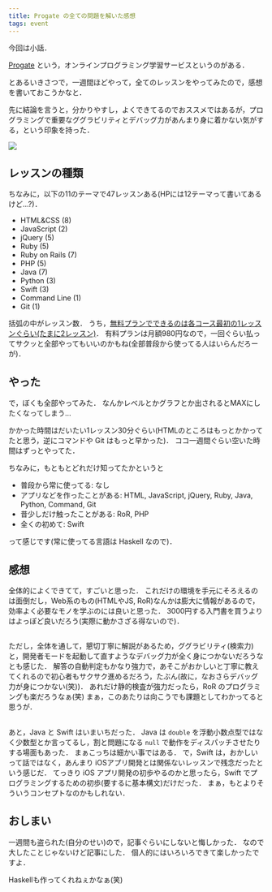 ```yaml
---
title: Progate の全ての問題を解いた感想
tags: event
---
```


今回は小話．

[Progate](https://prog-8.com/) という，オンラインプログラミング学習サービスというのがある．

とあるいきさつで，一週間ほどやって，全てのレッスンをやってみたので，感想を書いておこうかなと．

先に結論を言うと，分かりやすし，よくできてるのでおススメではあるが，プログラミングで重要なググラビリティとデバッグ力があんまり身に着かない気がする，という印象を持った．

![](/assets/play-progate-all/progate_my_status.jpg)

## レッスンの種類

ちなみに，以下の11のテーマで47レッスンある(HPには12テーマって書いてあるけど...?)．

- HTML&CSS (8)
- JavaScript (2)
- jQuery (5)
- Ruby (5)
- Ruby on Rails (7)
- PHP (5)
- Java (7)
- Python (3)
- Swift (3)
- Command Line (1)
- Git (1)

括弧の中がレッスン数．
うち，[無料プランでできるのは各コース最初の1レッスンぐらい(たまに2レッスン)](https://prog-8.com/lessons/info)．
有料プランは月額980円なので，一回ぐらい払ってサクッと全部やってもいいのかもね(全部普段から使ってる人はいらんだろーが)．

## やった

で，ぼくも全部やってみた．
なんかレベルとかグラフとか出されるとMAXにしたくなってしまう...

かかった時間はだいたい1レッスン30分ぐらい(HTMLのところはもっとかかってたと思う，逆にコマンドや Git はもっと早かった)．
ココ一週間ぐらい空いた時間はずっとやってた．

ちなみに，もともとどれだけ知ってたかというと

- 普段から常に使ってる: なし
- アプリなどを作ったことがある: HTML, JavaScript, jQuery, Ruby, Java, Python, Command, Git
- 昔少しだけ触ったことがある: RoR, PHP
- 全くの初めて: Swift

って感じです(常に使ってる言語は Haskell なので)．

## 感想

全体的によくできてて，すごいと思った．
これだけの環境を手元にそろえるのは面倒だし，Web系のもの(HTMLやJS, RoR)なんかは膨大に情報があるので，効率よく必要なモノを学ぶのには良いと思った．
3000円する入門書を買うよりはよっぽど良いだろう(実際に動かさざる得ないので)．

##

ただし，全体を通して，懇切丁寧に解説があるため，ググラビリティ(検索力)と，開発者モードを起動して直すようなデバッグ力が全く身につかないだろうなとも感じた．
解答の自動判定もかなり強力で，あそこがおかしいと丁寧に教えてくれるので初心者もサクサク進めるだろう，たぶん(故に，なおさらデバッグ力が身につかない(笑))．
あれだけ静的検査が強力だったら，RoR のプログラミングも楽だろうなぁ(笑)
まぁ，このあたりは向こうでも課題としてわかってると思うが．

##

あと，Java と Swift はいまいちだった．
Java は `double` を浮動小数点型ではなく少数型とか言ってるし，割と問題になる `null` で動作をディスパッチさせたりする場面もあった．
まぁこっちは細かい事ではある．
で，Swift は，おかしいって話ではなく，あんまり iOSアプリ開発とは関係ないレッスンで残念だったという感じだ．
てっきり iOS アプリ開発の初歩やるのかと思ったら，Swift でプログラミングするための初歩(要するに基本構文)だけだった．
まぁ，もとよりそういうコンセプトなのかもしれない．

## おしまい

一週間も盗られた(自分のせい)ので，記事ぐらいにしないと悔しかった．
なので大したことじゃないけど記事にした．
個人的にはいろいろできて楽しかったですよ．

Haskellも作ってくれねぇかなぁ(笑)
